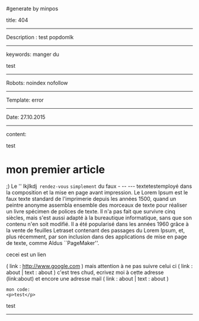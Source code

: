 #generate by minpos


title: 404

----

Description :  test  popdomlk

----

keywords: manger du <p> test</p>

----

Robots: noindex nofollow

----

Template: error

----

Date: 27.10.2015


----

content:

<p>test</p>

# mon premier article

;)  Le '' lkjlkdj`` rendez-vous``  `simplement` du faux - -- --- textetestemployé dans la composition et la mise en page avant impression. Le Lorem Ipsum est le faux texte standard de l'imprimerie depuis les années 1500, quand un peintre anonyme assembla ensemble des morceaux de texte pour réaliser un livre spécimen de polices de texte. Il n'a pas fait que survivre cinq siècles, mais s'est aussi adapté à la bureautique informatique, sans que son contenu n'en soit modifié. Il a été popularisé dans les années 1960 grâce à la vente de feuilles Letraset contenant des passages du Lorem Ipsum, et, plus récemment, par son inclusion dans des applications de mise en page de texte, comme Aldus ``PageMaker''.

cecei est un lien

( link : http://www.google.com ) mais attention à ne pas suivre celui ci ( link : about | text : about ) c'est tres chud, ecrivez moi à cette adresse (link:about) et encore une adresse mail ( link : about | text : about )



    mon code:
    <p>test</p>



test

----
